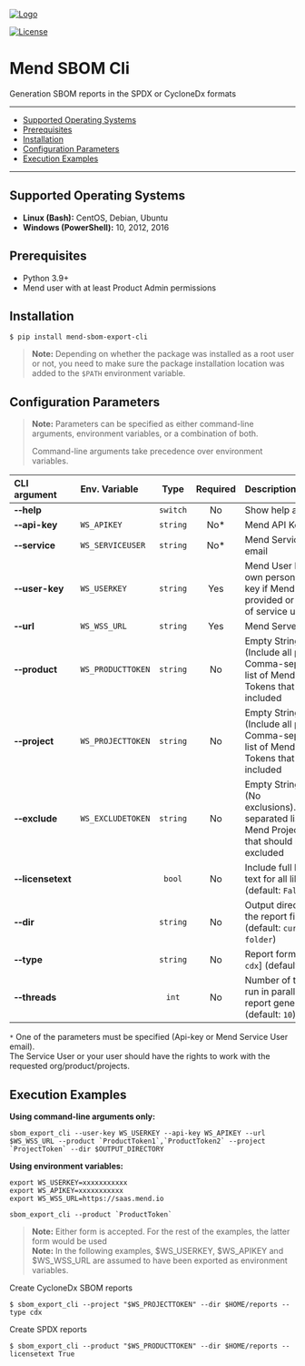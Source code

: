 [![Logo](https://resources.mend.io/mend-sig/logo/mend-dark-logo-horizontal.png)](https://www.mend.io/)  

[![License](https://img.shields.io/badge/License-Apache%202.0-yellowgreen.svg)](https://opensource.org/licenses/Apache-2.0)

# Mend SBOM Cli

Generation SBOM reports in the SPDX or CycloneDx formats  

<hr>

- [Supported Operating Systems](#supported-operating-systems)
- [Prerequisites](#prerequisites)
- [Installation](#installation)
- [Configuration Parameters](#configuration-parameters)
- [Execution Examples](#execution-examples)

<hr>

## Supported Operating Systems
- **Linux (Bash):**	CentOS, Debian, Ubuntu
- **Windows (PowerShell):**	10, 2012, 2016

## Prerequisites
- Python 3.9+
- Mend user with at least Product Admin permissions

## Installation
```
$ pip install mend-sbom-export-cli
```
> **Note:** Depending on whether the package was installed as a root user or not, you need to make sure the package installation location was added to the `$PATH` environment variable.

## Configuration Parameters
>**Note:** Parameters can be specified as either command-line arguments, environment variables, or a combination of both.  
> 
> Command-line arguments take precedence over environment variables.  

| CLI argument                    | Env. Variable     |   Type   | Required | Description                                                                                                    |
|:--------------------------------|:------------------|:--------:|:--------:|:---------------------------------------------------------------------------------------------------------------|
| **&#x2011;&#x2011;help**        |                   | `switch` |    No    | Show help and exit                                                                                             |
| **&#x2011;&#x2011;api-key**     | `WS_APIKEY`       | `string` |   No*    | Mend API Key                                                                                                   |
| **&#x2011;&#x2011;service**     | `WS_SERVICEUSER`  | `string` |   No*    | Mend Service User email                                                                                        |
| **&#x2011;&#x2011;user-key**    | `WS_USERKEY`      | `string` |   Yes    | Mend User Key (your own personal user key if Mend API Key provided or user key of service user)                |
| **&#x2011;&#x2011;url**         | `WS_WSS_URL`      | `string` |   Yes    | Mend Server URL                                                                                                |
| **&#x2011;&#x2011;product**     | `WS_PRODUCTTOKEN` |  `string`  |   No    | Empty String <br />(Include all products). Comma-separated list of Mend Product Tokens that should be included |
| **&#x2011;&#x2011;project**     | `WS_PROJECTTOKEN` |  `string`  |   No    | Empty String <br />(Include all projects). Comma-separated list of Mend Project Tokens that should be included |
| **&#x2011;&#x2011;exclude**     | `WS_EXCLUDETOKEN` |  `string`  |    No    | Empty String <br /> (No exclusions).Commsa-separated list of Mend Project Tokens that should be excluded       |
| **&#x2011;&#x2011;licensetext** |                   | `bool`   |    No    | Include full license text for all libraries (default: `False`)                                                 |
| **&#x2011;&#x2011;dir**         |                   | `string` |    No    | Output directory for the report files (default: `current folder`)                                                |
| **&#x2011;&#x2011;type**        |                   | `string` |    No    | Report format [`spdx` `cdx`] (default: `spdx`)                                                                 | 
| **&#x2011;&#x2011;threads**     |                   |  `int`   |    No    | Number of threads to run in parallel for report generation (default: `10`)                                     |

`*` One of the parameters must be specified (Api-key or Mend Service User email).  
The Service User or your user should have the rights to work with the requested org/product/projects.

## Execution Examples

**Using command-line arguments only:**
```shell
sbom_export_cli --user-key WS_USERKEY --api-key WS_APIKEY --url $WS_WSS_URL --product `ProductToken1`,`ProductToken2` --project `ProjectToken` --dir $OUTPUT_DIRECTORY
```
**Using environment variables:**
```shell
export WS_USERKEY=xxxxxxxxxxx
export WS_APIKEY=xxxxxxxxxxx
export WS_WSS_URL=https://saas.mend.io

sbom_export_cli --product `ProductToken`
```
> **Note:** Either form is accepted. For the rest of the examples, the latter form would be used  
> **Note:** In the following examples, $WS_USERKEY, $WS_APIKEY and $WS_WSS_URL are assumed to have been exported as environment variables.  

Create CycloneDx SBOM reports

```shell
$ sbom_export_cli --project "$WS_PROJECTTOKEN" --dir $HOME/reports --type cdx
```

Create SPDX reports

```shell
$ sbom_export_cli --product "$WS_PRODUCTTOKEN" --dir $HOME/reports --licensetext True 
```
